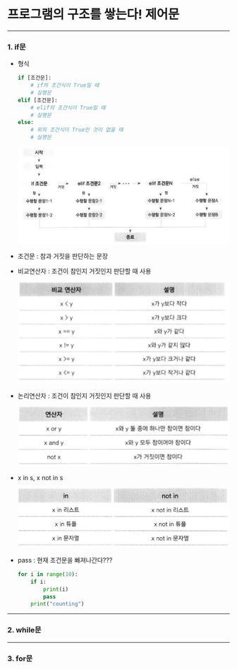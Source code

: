 # 프로그램의 구조를 쌓는다! 제어문

-----

### 1. if문

- 형식
    ```python
    if [조건문]:
        # if의 조건식이 True일 때
        # 실행문
    elif [조건문]:
        # elif의 조건식이 True일 때
        # 실행문
    else:
        # 위의 조건식이 True인 것이 없을 때
        # 실행문
    ```

    ![ifelif](../images/if_elif.PNG)
- 조건문 : 참과 거짓을 판단하는 문장
- 비교연산자 : 조건이 참인지 거짓인지 판단할 때 사용

    ![비교연산자](../images/compare.PNG)
- 논리연산자 : 조건이 참인지 거짓인지 판단할 때 사용

    ![논리연산자](../images/logical.PNG)
- x in s, x not in s

    ![in, not in](../images/innotin.PNG)
- pass : 현재 조건문을 빠져나간다???
    ```python
    for i in range(10):
        if i:
            print(i)
            pass
        print("counting")
    ```

-----

### 2. while문

-----

### 3. for문
